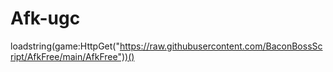 # Afk-ugc
loadstring(game:HttpGet("https://raw.githubusercontent.com/BaconBossScript/AfkFree/main/AfkFree"))()

